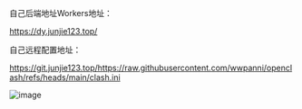 
自己后端地址Workers地址：

https://dy.junjie123.top/


自己远程配置地址：


https://git.junjie123.top/https://raw.githubusercontent.com/wwpanni/openclash/refs/heads/main/clash.ini

![image](https://github.com/user-attachments/assets/6a633a0d-d5be-4aff-8703-cea20cd9e9dc)


